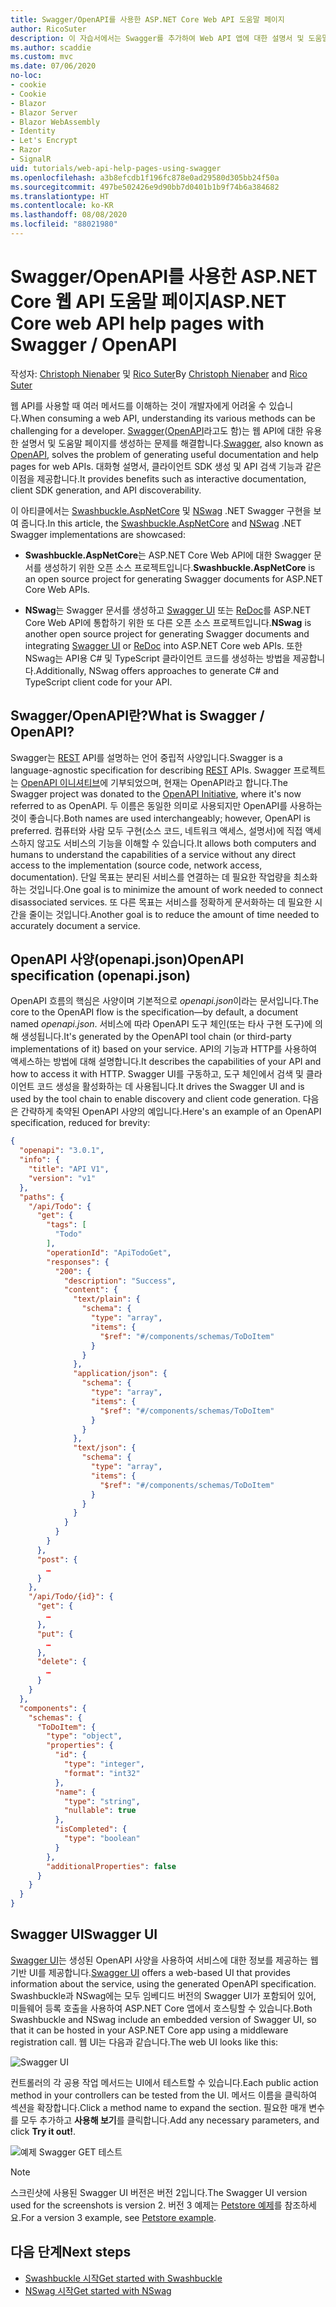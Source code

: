 ```yaml
---
title: Swagger/OpenAPI를 사용한 ASP.NET Core Web API 도움말 페이지
author: RicoSuter
description: 이 자습서에서는 Swagger를 추가하여 Web API 앱에 대한 설명서 및 도움말 페이지를 생성하는 연습을 제공합니다.
ms.author: scaddie
ms.custom: mvc
ms.date: 07/06/2020
no-loc:
- cookie
- Cookie
- Blazor
- Blazor Server
- Blazor WebAssembly
- Identity
- Let's Encrypt
- Razor
- SignalR
uid: tutorials/web-api-help-pages-using-swagger
ms.openlocfilehash: a3b8efcdb1f196fc878e0ad29580d305bb24f50a
ms.sourcegitcommit: 497be502426e9d90bb7d0401b1b9f74b6a384682
ms.translationtype: HT
ms.contentlocale: ko-KR
ms.lasthandoff: 08/08/2020
ms.locfileid: "88021980"
---
```

# <a name="aspnet-core-web-api-help-pages-with-swagger--openapi"></a><span data-ttu-id="f7bfd-103">Swagger/OpenAPI를 사용한 ASP.NET Core 웹 API 도움말 페이지</span><span class="sxs-lookup"><span data-stu-id="f7bfd-103">ASP.NET Core web API help pages with Swagger / OpenAPI</span></span>

<span data-ttu-id="f7bfd-104">작성자: [Christoph Nienaber](https://twitter.com/zuckerthoben) 및 [Rico Suter](https://blog.rsuter.com/)</span><span class="sxs-lookup"><span data-stu-id="f7bfd-104">By [Christoph Nienaber](https://twitter.com/zuckerthoben) and [Rico Suter](https://blog.rsuter.com/)</span></span>

<span data-ttu-id="f7bfd-105">웹 API를 사용할 때 여러 메서드를 이해하는 것이 개발자에게 어려울 수 있습니다.</span><span class="sxs-lookup"><span data-stu-id="f7bfd-105">When consuming a web API, understanding its various methods can be challenging for a developer.</span></span> <span data-ttu-id="f7bfd-106">[Swagger](https://swagger.io/)([OpenAPI](https://www.openapis.org/)라고도 함)는 웹 API에 대한 유용한 설명서 및 도움말 페이지를 생성하는 문제를 해결합니다.</span><span class="sxs-lookup"><span data-stu-id="f7bfd-106">[Swagger](https://swagger.io/), also known as [OpenAPI](https://www.openapis.org/), solves the problem of generating useful documentation and help pages for web APIs.</span></span> <span data-ttu-id="f7bfd-107">대화형 설명서, 클라이언트 SDK 생성 및 API 검색 기능과 같은 이점을 제공합니다.</span><span class="sxs-lookup"><span data-stu-id="f7bfd-107">It provides benefits such as interactive documentation, client SDK generation, and API discoverability.</span></span>

<span data-ttu-id="f7bfd-108">이 아티클에서는 [Swashbuckle.AspNetCore](https://github.com/domaindrivendev/Swashbuckle.AspNetCore) 및 [NSwag](https://github.com/RicoSuter/NSwag) .NET Swagger 구현을 보여 줍니다.</span><span class="sxs-lookup"><span data-stu-id="f7bfd-108">In this article, the [Swashbuckle.AspNetCore](https://github.com/domaindrivendev/Swashbuckle.AspNetCore) and [NSwag](https://github.com/RicoSuter/NSwag) .NET Swagger implementations are showcased:</span></span>

* <span data-ttu-id="f7bfd-109">**Swashbuckle.AspNetCore**는 ASP.NET Core Web API에 대한 Swagger 문서를 생성하기 위한 오픈 소스 프로젝트입니다.</span><span class="sxs-lookup"><span data-stu-id="f7bfd-109">**Swashbuckle.AspNetCore** is an open source project for generating Swagger documents for ASP.NET Core Web APIs.</span></span>

* <span data-ttu-id="f7bfd-110">**NSwag**는 Swagger 문서를 생성하고 [Swagger UI](https://swagger.io/swagger-ui/) 또는 [ReDoc](https://github.com/Rebilly/ReDoc)를 ASP.NET Core Web API에 통합하기 위한 또 다른 오픈 소스 프로젝트입니다.</span><span class="sxs-lookup"><span data-stu-id="f7bfd-110">**NSwag** is another open source project for generating Swagger documents and integrating [Swagger UI](https://swagger.io/swagger-ui/) or [ReDoc](https://github.com/Rebilly/ReDoc) into ASP.NET Core web APIs.</span></span> <span data-ttu-id="f7bfd-111">또한 NSwag는 API용 C# 및 TypeScript 클라이언트 코드를 생성하는 방법을 제공합니다.</span><span class="sxs-lookup"><span data-stu-id="f7bfd-111">Additionally, NSwag offers approaches to generate C# and TypeScript client code for your API.</span></span>

## <a name="what-is-swagger--openapi"></a><span data-ttu-id="f7bfd-112">Swagger/OpenAPI란?</span><span class="sxs-lookup"><span data-stu-id="f7bfd-112">What is Swagger / OpenAPI?</span></span>

<span data-ttu-id="f7bfd-113">Swagger는 [REST](https://en.wikipedia.org/wiki/Representational_state_transfer) API를 설명하는 언어 중립적 사양입니다.</span><span class="sxs-lookup"><span data-stu-id="f7bfd-113">Swagger is a language-agnostic specification for describing [REST](https://en.wikipedia.org/wiki/Representational_state_transfer) APIs.</span></span> <span data-ttu-id="f7bfd-114">Swagger 프로젝트는 [OpenAPI 이니셔티브](https://www.openapis.org/)에 기부되었으며, 현재는 OpenAPI라고 합니다.</span><span class="sxs-lookup"><span data-stu-id="f7bfd-114">The Swagger project was donated to the [OpenAPI Initiative](https://www.openapis.org/), where it's now referred to as OpenAPI.</span></span> <span data-ttu-id="f7bfd-115">두 이름은 동일한 의미로 사용되지만 OpenAPI를 사용하는 것이 좋습니다.</span><span class="sxs-lookup"><span data-stu-id="f7bfd-115">Both names are used interchangeably; however, OpenAPI is preferred.</span></span> <span data-ttu-id="f7bfd-116">컴퓨터와 사람 모두 구현(소스 코드, 네트워크 액세스, 설명서)에 직접 액세스하지 않고도 서비스의 기능을 이해할 수 있습니다.</span><span class="sxs-lookup"><span data-stu-id="f7bfd-116">It allows both computers and humans to understand the capabilities of a service without any direct access to the implementation (source code, network access, documentation).</span></span> <span data-ttu-id="f7bfd-117">단일 목표는 분리된 서비스를 연결하는 데 필요한 작업량을 최소화하는 것입니다.</span><span class="sxs-lookup"><span data-stu-id="f7bfd-117">One goal is to minimize the amount of work needed to connect disassociated services.</span></span> <span data-ttu-id="f7bfd-118">또 다른 목표는 서비스를 정확하게 문서화하는 데 필요한 시간을 줄이는 것입니다.</span><span class="sxs-lookup"><span data-stu-id="f7bfd-118">Another goal is to reduce the amount of time needed to accurately document a service.</span></span>

## <a name="openapi-specification-openapijson"></a><span data-ttu-id="f7bfd-119">OpenAPI 사양(openapi.json)</span><span class="sxs-lookup"><span data-stu-id="f7bfd-119">OpenAPI specification (openapi.json)</span></span>

<span data-ttu-id="f7bfd-120">OpenAPI 흐름의 핵심은 사양이며 기본적으로 *openapi.json*이라는 문서입니다.</span><span class="sxs-lookup"><span data-stu-id="f7bfd-120">The core to the OpenAPI flow is the specification&mdash;by default, a document named *openapi.json*.</span></span> <span data-ttu-id="f7bfd-121">서비스에 따라 OpenAPI 도구 체인(또는 타사 구현 도구)에 의해 생성됩니다.</span><span class="sxs-lookup"><span data-stu-id="f7bfd-121">It's generated by the OpenAPI tool chain (or third-party implementations of it) based on your service.</span></span> <span data-ttu-id="f7bfd-122">API의 기능과 HTTP를 사용하여 액세스하는 방법에 대해 설명합니다.</span><span class="sxs-lookup"><span data-stu-id="f7bfd-122">It describes the capabilities of your API and how to access it with HTTP.</span></span> <span data-ttu-id="f7bfd-123">Swagger UI를 구동하고, 도구 체인에서 검색 및 클라이언트 코드 생성을 활성화하는 데 사용됩니다.</span><span class="sxs-lookup"><span data-stu-id="f7bfd-123">It drives the Swagger UI and is used by the tool chain to enable discovery and client code generation.</span></span> <span data-ttu-id="f7bfd-124">다음은 간략하게 축약된 OpenAPI 사양의 예입니다.</span><span class="sxs-lookup"><span data-stu-id="f7bfd-124">Here's an example of an OpenAPI specification, reduced for brevity:</span></span>

```json
{
  "openapi": "3.0.1",
  "info": {
    "title": "API V1",
    "version": "v1"
  },
  "paths": {
    "/api/Todo": {
      "get": {
        "tags": [
          "Todo"
        ],
        "operationId": "ApiTodoGet",
        "responses": {
          "200": {
            "description": "Success",
            "content": {
              "text/plain": {
                "schema": {
                  "type": "array",
                  "items": {
                    "$ref": "#/components/schemas/ToDoItem"
                  }
                }
              },
              "application/json": {
                "schema": {
                  "type": "array",
                  "items": {
                    "$ref": "#/components/schemas/ToDoItem"
                  }
                }
              },
              "text/json": {
                "schema": {
                  "type": "array",
                  "items": {
                    "$ref": "#/components/schemas/ToDoItem"
                  }
                }
              }
            }
          }
        }
      },
      "post": {
        …
      }
    },
    "/api/Todo/{id}": {
      "get": {
        …
      },
      "put": {
        …
      },
      "delete": {
        …
      }
    }
  },
  "components": {
    "schemas": {
      "ToDoItem": {
        "type": "object",
        "properties": {
          "id": {
            "type": "integer",
            "format": "int32"
          },
          "name": {
            "type": "string",
            "nullable": true
          },
          "isCompleted": {
            "type": "boolean"
          }
        },
        "additionalProperties": false
      }
    }
  }
}
```

## <a name="swagger-ui"></a><span data-ttu-id="f7bfd-125">Swagger UI</span><span class="sxs-lookup"><span data-stu-id="f7bfd-125">Swagger UI</span></span>

<span data-ttu-id="f7bfd-126">[Swagger UI](https://swagger.io/swagger-ui/)는 생성된 OpenAPI 사양을 사용하여 서비스에 대한 정보를 제공하는 웹 기반 UI를 제공합니다.</span><span class="sxs-lookup"><span data-stu-id="f7bfd-126">[Swagger UI](https://swagger.io/swagger-ui/) offers a web-based UI that provides information about the service, using the generated OpenAPI specification.</span></span> <span data-ttu-id="f7bfd-127">Swashbuckle과 NSwag에는 모두 임베디드 버전의 Swagger UI가 포함되어 있어, 미들웨어 등록 호출을 사용하여 ASP.NET Core 앱에서 호스팅할 수 있습니다.</span><span class="sxs-lookup"><span data-stu-id="f7bfd-127">Both Swashbuckle and NSwag include an embedded version of Swagger UI, so that it can be hosted in your ASP.NET Core app using a middleware registration call.</span></span> <span data-ttu-id="f7bfd-128">웹 UI는 다음과 같습니다.</span><span class="sxs-lookup"><span data-stu-id="f7bfd-128">The web UI looks like this:</span></span>

![Swagger UI](web-api-help-pages-using-swagger/_static/swagger-ui.png)

<span data-ttu-id="f7bfd-130">컨트롤러의 각 공용 작업 메서드는 UI에서 테스트할 수 있습니다.</span><span class="sxs-lookup"><span data-stu-id="f7bfd-130">Each public action method in your controllers can be tested from the UI.</span></span> <span data-ttu-id="f7bfd-131">메서드 이름을 클릭하여 섹션을 확장합니다.</span><span class="sxs-lookup"><span data-stu-id="f7bfd-131">Click a method name to expand the section.</span></span> <span data-ttu-id="f7bfd-132">필요한 매개 변수를 모두 추가하고 **사용해 보기**를 클릭합니다.</span><span class="sxs-lookup"><span data-stu-id="f7bfd-132">Add any necessary parameters, and click **Try it out!**.</span></span>

![예제 Swagger GET 테스트](web-api-help-pages-using-swagger/_static/get-try-it-out.png)

> [!NOTE]
> <span data-ttu-id="f7bfd-134">스크린샷에 사용된 Swagger UI 버전은 버전 2입니다.</span><span class="sxs-lookup"><span data-stu-id="f7bfd-134">The Swagger UI version used for the screenshots is version 2.</span></span> <span data-ttu-id="f7bfd-135">버전 3 예제는 [Petstore 예제](https://petstore.swagger.io/)를 참조하세요.</span><span class="sxs-lookup"><span data-stu-id="f7bfd-135">For a version 3 example, see [Petstore example](https://petstore.swagger.io/).</span></span>

## <a name="next-steps"></a><span data-ttu-id="f7bfd-136">다음 단계</span><span class="sxs-lookup"><span data-stu-id="f7bfd-136">Next steps</span></span>

* [<span data-ttu-id="f7bfd-137">Swashbuckle 시작</span><span class="sxs-lookup"><span data-stu-id="f7bfd-137">Get started with Swashbuckle</span></span>](xref:tutorials/get-started-with-swashbuckle)
* [<span data-ttu-id="f7bfd-138">NSwag 시작</span><span class="sxs-lookup"><span data-stu-id="f7bfd-138">Get started with NSwag</span></span>](xref:tutorials/get-started-with-nswag)
